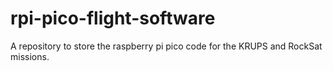 # rpi-pico-flight-software
A repository to store the raspberry pi pico code for the KRUPS and RockSat missions.
